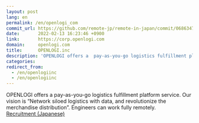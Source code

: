 ```yaml
---
layout: post
lang: en
permalink: /en/openlogi_com
commit_url: https://github.com/remote-jp/remote-in-japan/commit/06863471a9a7beedc2e8f982bfcd27c059b71cdc
date:       2022-02-13 16:23:46 +0900
link:       https://corp.openlogi.com
domain:     openlogi.com
title:      OPENLOGI.inc
description: 'OPENLOGI offers a  pay-as-you-go logistics fulfillment platform service. Our vision is “Network siloed logistics with data, and revolutionize the merchandise distribution”. Engineers can work fully remotely. Recruitment (Japanese)'
categories: 
redirect_from:
  - /en/openlogiinc
  - /en/openlogiinc
---
```


<p>OPENLOGI offers a  pay-as-you-go logistics fulfillment platform service. Our vision is “Network siloed logistics with data, and revolutionize the merchandise distribution”. Engineers can work fully remotely.<br /><a href="https://corp.openlogi.com/recruit/">Recruitment (Japanese)</a></p>
